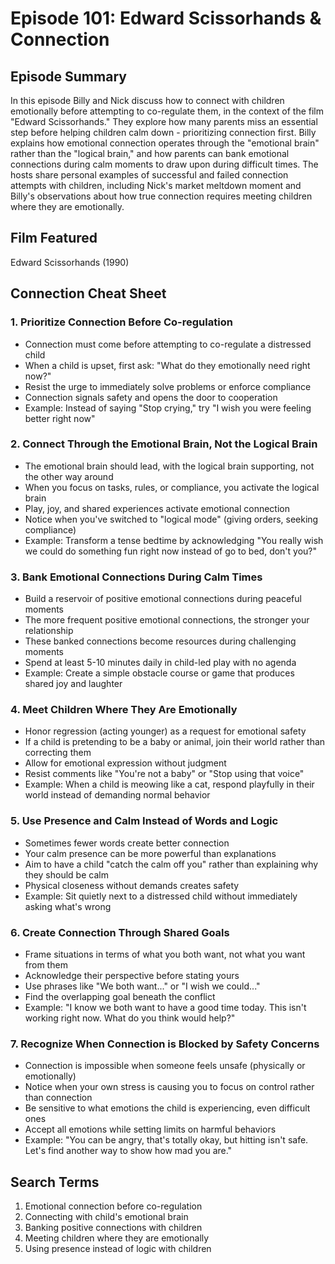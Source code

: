 # Episode 101: Edward Scissorhands & Connection

## Episode Summary
In this episode Billy and Nick discuss how to connect with children emotionally before attempting to co-regulate them, in the context of the film "Edward Scissorhands." They explore how many parents miss an essential step before helping children calm down - prioritizing connection first. Billy explains how emotional connection operates through the "emotional brain" rather than the "logical brain," and how parents can bank emotional connections during calm moments to draw upon during difficult times. The hosts share personal examples of successful and failed connection attempts with children, including Nick's market meltdown moment and Billy's observations about how true connection requires meeting children where they are emotionally.

## Film Featured
Edward Scissorhands (1990)

## Connection Cheat Sheet

### 1. Prioritize Connection Before Co-regulation
- Connection must come before attempting to co-regulate a distressed child
- When a child is upset, first ask: "What do they emotionally need right now?"
- Resist the urge to immediately solve problems or enforce compliance
- Connection signals safety and opens the door to cooperation
- Example: Instead of saying "Stop crying," try "I wish you were feeling better right now"

### 2. Connect Through the Emotional Brain, Not the Logical Brain
- The emotional brain should lead, with the logical brain supporting, not the other way around
- When you focus on tasks, rules, or compliance, you activate the logical brain
- Play, joy, and shared experiences activate emotional connection
- Notice when you've switched to "logical mode" (giving orders, seeking compliance)
- Example: Transform a tense bedtime by acknowledging "You really wish we could do something fun right now instead of go to bed, don't you?"

### 3. Bank Emotional Connections During Calm Times
- Build a reservoir of positive emotional connections during peaceful moments
- The more frequent positive emotional connections, the stronger your relationship
- These banked connections become resources during challenging moments
- Spend at least 5-10 minutes daily in child-led play with no agenda
- Example: Create a simple obstacle course or game that produces shared joy and laughter

### 4. Meet Children Where They Are Emotionally
- Honor regression (acting younger) as a request for emotional safety
- If a child is pretending to be a baby or animal, join their world rather than correcting them
- Allow for emotional expression without judgment
- Resist comments like "You're not a baby" or "Stop using that voice"
- Example: When a child is meowing like a cat, respond playfully in their world instead of demanding normal behavior

### 5. Use Presence and Calm Instead of Words and Logic
- Sometimes fewer words create better connection
- Your calm presence can be more powerful than explanations
- Aim to have a child "catch the calm off you" rather than explaining why they should be calm
- Physical closeness without demands creates safety
- Example: Sit quietly next to a distressed child without immediately asking what's wrong

### 6. Create Connection Through Shared Goals
- Frame situations in terms of what you both want, not what you want from them
- Acknowledge their perspective before stating yours
- Use phrases like "We both want..." or "I wish we could..."
- Find the overlapping goal beneath the conflict
- Example: "I know we both want to have a good time today. This isn't working right now. What do you think would help?"

### 7. Recognize When Connection is Blocked by Safety Concerns
- Connection is impossible when someone feels unsafe (physically or emotionally)
- Notice when your own stress is causing you to focus on control rather than connection
- Be sensitive to what emotions the child is experiencing, even difficult ones
- Accept all emotions while setting limits on harmful behaviors
- Example: "You can be angry, that's totally okay, but hitting isn't safe. Let's find another way to show how mad you are."

## Search Terms
1. Emotional connection before co-regulation
2. Connecting with child's emotional brain
3. Banking positive connections with children
4. Meeting children where they are emotionally
5. Using presence instead of logic with children
